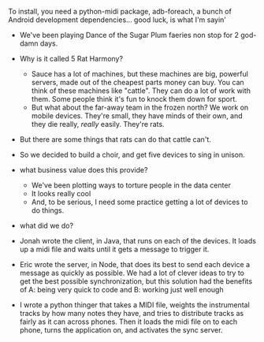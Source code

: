 
To install, you need a python-midi package, adb-foreach, a bunch
of Android development dependencies... good luck, is what I'm sayin'

* We've been playing Dance of the Sugar Plum faeries non stop
  for 2 god-damn days.

* Why is it called 5 Rat Harmony?
  * Sauce has a lot of machines, but these machines are big, powerful
    servers, made out of the cheapest parts money can buy.
    You can think of these machines like "cattle".
    They can do a lot of work with them. Some people think it's fun
    to knock them down for sport.
  * But what about the far-away team in the frozen north?
    We work on mobile devices.
    They're small, they have minds of their own, and they die
    really, _really_ easily.
    They're rats.
 * But there are some things that rats can do that cattle can't.
 * So we decided to build a choir, and get five devices to sing
   in unison.


* what business value does this provide?
  * We've been plotting ways to torture people in the data center
  * It looks really cool
  * And, to be serious, I need some practice getting a lot of
    devices to do things.

* what did we do? 

* Jonah wrote the client, in Java, that runs on each of the devices. It
  loads up a midi file and waits until it gets a message to trigger it.
* Eric wrote the server, in Node, that does its best to send each device a
  message as quickly as possible. We had a lot of clever ideas to try to get
  the best possible synchronization, but this solution had the benefits
  of
  A: being very quick to code
  and
  B: working just well enough
* I wrote a python thinger that takes a MIDI file, weights the instrumental
  tracks by how many notes they have, and tries to distribute tracks
  as fairly as it can across phones. Then it loads the midi file on to
  each phone, turns the application on, and activates the sync server.
